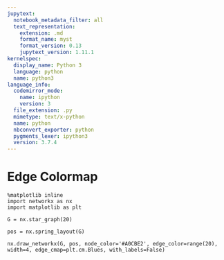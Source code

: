 ```yaml
---
jupytext:
  notebook_metadata_filter: all
  text_representation:
    extension: .md
    format_name: myst
    format_version: 0.13
    jupytext_version: 1.11.1
kernelspec:
  display_name: Python 3
  language: python
  name: python3
language_info:
  codemirror_mode:
    name: ipython
    version: 3
  file_extension: .py
  mimetype: text/x-python
  name: python
  nbconvert_exporter: python
  pygments_lexer: ipython3
  version: 3.7.4
---
```


# Edge Colormap

```{code-cell} ipython3
%matplotlib inline
import networkx as nx
import matplotlib as plt
```

```{code-cell} ipython3
G = nx.star_graph(20)
```

```{code-cell} ipython3
pos = nx.spring_layout(G)
```

```{code-cell} ipython3
nx.draw_networkx(G, pos, node_color='#A0CBE2', edge_color=range(20), width=4, edge_cmap=plt.cm.Blues, with_labels=False)
```
